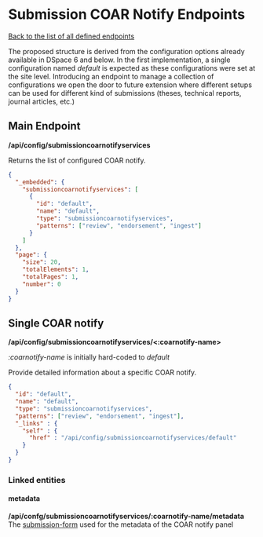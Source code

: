 # Submission COAR Notify Endpoints
[Back to the list of all defined endpoints](endpoints.md)

The proposed structure is derived from the configuration options already available in DSpace 6 and below.
In the first implementation, a single configuration named *default* is expected as these configurations were set at the site level.
Introducing an endpoint to manage a collection of configurations we open the door to future extension where different setups can be used for different kind of submissions (theses, technical reports, journal articles, etc.)

## Main Endpoint
**/api/config/submissioncoarnotifyservices**

Returns the list of configured COAR notify.

```json
{
  "_embedded": {
    "submissioncoarnotifyservices": [
      {
        "id": "default",
        "name": "default",
        "type": "submissioncoarnotifyservices",
        "patterns": ["review", "endorsement", "ingest"]
      }
    ]
  },
  "page": {
    "size": 20,
    "totalElements": 1,
    "totalPages": 1,
    "number": 0
  }
}
```

## Single COAR notify
**/api/config/submissioncoarnotifyservices/<:coarnotify-name>**

*:coarnotify-name* is initially hard-coded to *default*

Provide detailed information about a specific COAR notify.
```json
{
  "id": "default",
  "name": "default",
  "type": "submissioncoarnotifyservices",
  "patterns": ["review", "endorsement", "ingest"],
  "_links" : {
    "self" : {
      "href" : "/api/config/submissioncoarnotifyservices/default"
    }
  }
}
```

### Linked entities
#### metadata
**/api/confg/submissioncoarnotifyservices/:coarnotify-name/metadata**
The [submission-form](submissionforms.md) used for the metadata of the COAR notify panel
